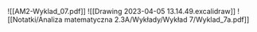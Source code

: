 ![[AM2-Wyklad_07.pdf]]
![[Drawing 2023-04-05 13.14.49.excalidraw]]
![[Notatki/Analiza matematyczna 2.3A/Wykłady/Wykład 7/Wyklad_7a.pdf]]
